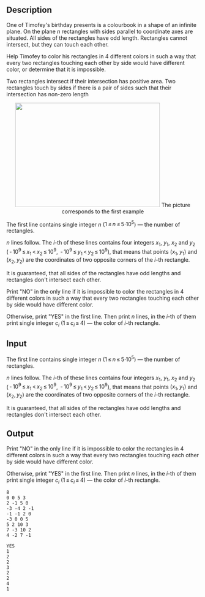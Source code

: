 ## Description

<div><p>One of Timofey's birthday presents is a colourbook in a shape of an infinite plane. On the plane <span class="tex-span"><i>n</i></span> rectangles with sides parallel to coordinate axes are situated. All sides of the rectangles have <span class="tex-font-style-bf">odd</span> length. Rectangles cannot intersect, but they can touch each other.</p><p>Help Timofey to color his rectangles in <span class="tex-span">4</span> different colors in such a way that every two rectangles touching each other by side would have different color, or determine that it is impossible.</p><p>Two rectangles intersect if their intersection has positive area. Two rectangles touch by sides if there is a pair of sides such that their intersection has non-zero length</p><center> <img class="tex-graphics" height="272px" src="file://qq3QB2bi.png" style="max-width: 100.0%;max-height: 100.0%;" width="378px">   <span class="tex-font-size-small">The picture corresponds to the first example</span> </center></div><div class="input-specification"><p>The first line contains single integer <span class="tex-span"><i>n</i></span> (<span class="tex-span">1 ≤ <i>n</i> ≤ 5·10<sup class="upper-index">5</sup></span>)&nbsp;— the number of rectangles.</p><p><span class="tex-span"><i>n</i></span> lines follow. The <span class="tex-span"><i>i</i></span>-th of these lines contains four integers <span class="tex-span"><i>x</i><sub class="lower-index">1</sub></span>, <span class="tex-span"><i>y</i><sub class="lower-index">1</sub></span>, <span class="tex-span"><i>x</i><sub class="lower-index">2</sub></span> and <span class="tex-span"><i>y</i><sub class="lower-index">2</sub></span> (<span class="tex-span"> - 10<sup class="upper-index">9</sup> ≤ <i>x</i><sub class="lower-index">1</sub> &lt; <i>x</i><sub class="lower-index">2</sub> ≤ 10<sup class="upper-index">9</sup></span>, <span class="tex-span"> - 10<sup class="upper-index">9</sup> ≤ <i>y</i><sub class="lower-index">1</sub> &lt; <i>y</i><sub class="lower-index">2</sub> ≤ 10<sup class="upper-index">9</sup></span>), that means that points <span class="tex-span">(<i>x</i><sub class="lower-index">1</sub>, <i>y</i><sub class="lower-index">1</sub>)</span> and <span class="tex-span">(<i>x</i><sub class="lower-index">2</sub>, <i>y</i><sub class="lower-index">2</sub>)</span> are the coordinates of two opposite corners of the <span class="tex-span"><i>i</i></span>-th rectangle.</p><p>It is guaranteed, that all sides of the rectangles have <span class="tex-font-style-bf">odd</span> lengths and rectangles don't intersect each other.</p></div><div class="output-specification"><p>Print "<span class="tex-font-style-tt">NO</span>" in the only line if it is impossible to color the rectangles in <span class="tex-span">4</span> different colors in such a way that every two rectangles touching each other by side would have different color.</p><p>Otherwise, print "<span class="tex-font-style-tt">YES</span>" in the first line. Then print <span class="tex-span"><i>n</i></span> lines, in the <span class="tex-span"><i>i</i></span>-th of them print single integer <span class="tex-span"><i>c</i><sub class="lower-index"><i>i</i></sub></span> (<span class="tex-span">1 ≤ <i>c</i><sub class="lower-index"><i>i</i></sub> ≤ 4</span>)&nbsp;— the color of <span class="tex-span"><i>i</i></span>-th rectangle.</p></div>

## Input

<p>The first line contains single integer <span class="tex-span"><i>n</i></span> (<span class="tex-span">1 ≤ <i>n</i> ≤ 5·10<sup class="upper-index">5</sup></span>)&nbsp;— the number of rectangles.</p><p><span class="tex-span"><i>n</i></span> lines follow. The <span class="tex-span"><i>i</i></span>-th of these lines contains four integers <span class="tex-span"><i>x</i><sub class="lower-index">1</sub></span>, <span class="tex-span"><i>y</i><sub class="lower-index">1</sub></span>, <span class="tex-span"><i>x</i><sub class="lower-index">2</sub></span> and <span class="tex-span"><i>y</i><sub class="lower-index">2</sub></span> (<span class="tex-span"> - 10<sup class="upper-index">9</sup> ≤ <i>x</i><sub class="lower-index">1</sub> &lt; <i>x</i><sub class="lower-index">2</sub> ≤ 10<sup class="upper-index">9</sup></span>, <span class="tex-span"> - 10<sup class="upper-index">9</sup> ≤ <i>y</i><sub class="lower-index">1</sub> &lt; <i>y</i><sub class="lower-index">2</sub> ≤ 10<sup class="upper-index">9</sup></span>), that means that points <span class="tex-span">(<i>x</i><sub class="lower-index">1</sub>, <i>y</i><sub class="lower-index">1</sub>)</span> and <span class="tex-span">(<i>x</i><sub class="lower-index">2</sub>, <i>y</i><sub class="lower-index">2</sub>)</span> are the coordinates of two opposite corners of the <span class="tex-span"><i>i</i></span>-th rectangle.</p><p>It is guaranteed, that all sides of the rectangles have <span class="tex-font-style-bf">odd</span> lengths and rectangles don't intersect each other.</p>

## Output

<p>Print "<span class="tex-font-style-tt">NO</span>" in the only line if it is impossible to color the rectangles in <span class="tex-span">4</span> different colors in such a way that every two rectangles touching each other by side would have different color.</p><p>Otherwise, print "<span class="tex-font-style-tt">YES</span>" in the first line. Then print <span class="tex-span"><i>n</i></span> lines, in the <span class="tex-span"><i>i</i></span>-th of them print single integer <span class="tex-span"><i>c</i><sub class="lower-index"><i>i</i></sub></span> (<span class="tex-span">1 ≤ <i>c</i><sub class="lower-index"><i>i</i></sub> ≤ 4</span>)&nbsp;— the color of <span class="tex-span"><i>i</i></span>-th rectangle.</p>





```input1
8
0 0 5 3
2 -1 5 0
-3 -4 2 -1
-1 -1 2 0
-3 0 0 5
5 2 10 3
7 -3 10 2
4 -2 7 -1

```




```output1
YES
1
2
2
3
2
2
4
1

```


